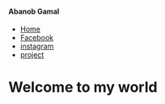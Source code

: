 <!DOCTYPE html>
<html lang="en">
    <head>  
        <title>Welcome to our page</title>
<meta charset="utf-8">
<meta name="viewport" content="width=device-width , intial-scale=1.0">
    <link rel="stylesheet" href="welcomepage.css">
    <link href="https://fonts.googleapis.com/css2?family=Poppins:wght@200&display=swap" rel="stylesheet">
</head>
<body>
    <nav>
        <div class="logo">
            <h4 ><strong>Abanob Gamal</strong></h4>
        </div>
            <ul  class="nav-links">
                <li ><a href="file:///E:/Study/Web%20Developing/Editor%20work/My%20welcome%20page.html#" >Home</a></li>
                <li ><a href="https://www.facebook.com/profile.php?id=100003573997570">Facebook</a></li>
                <li ><a href="https://www.instagram.com/abanobgamal23/">instagram</a></li>
                <li ><a href="#">project</a></li>
            </ul>
        <div class="burger">
            <div class="line1"></div>
            <div class="line2"></div>
            <div class="line3"></div>
        </div>
    </nav>
        <div class="container">
          <div class="box">
              <h1><strong>Welcome to my world</strong></h1>
          </div>
        </div>
   </body>
</html>
